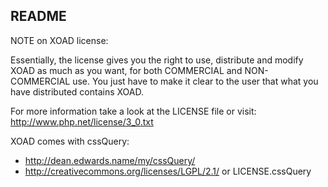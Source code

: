 README
-------

NOTE on XOAD license:

Essentially, the license gives you the right to use, distribute and modify
XOAD as much as you want, for both COMMERCIAL and NON-COMMERCIAL use. You
just have to make it clear to the user that what you have distributed
contains XOAD.

For more information take a look at the LICENSE file or visit:
http://www.php.net/license/3_0.txt


XOAD comes with cssQuery:

- http://dean.edwards.name/my/cssQuery/
- http://creativecommons.org/licenses/LGPL/2.1/
   or
  LICENSE.cssQuery

